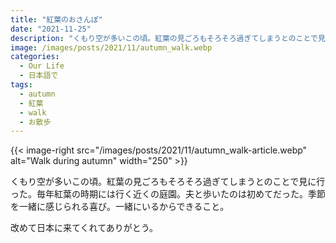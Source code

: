 ```yaml
---
title: "紅葉のおさんぽ"
date: "2021-11-25"
description: "くもり空が多いこの頃。紅葉の見ごろもそろそろ過ぎてしまうとのことで見に行った。"
image: /images/posts/2021/11/autumn_walk.webp
categories:
  - Our Life
  - 日本語で
tags:
  - autumn
  - 紅葉
  - walk
  - お散歩
---
```


{{< image-right src="/images/posts/2021/11/autumn_walk-article.webp" alt="Walk during autumn" width="250" >}}

くもり空が多いこの頃。紅葉の見ごろもそろそろ過ぎてしまうとのことで見に行った。毎年紅葉の時期には行く近くの庭園。夫と歩いたのは初めてだった。季節を一緒に感じられる喜び。一緒にいるからできること。

改めて日本に来てくれてありがとう。

<br>
